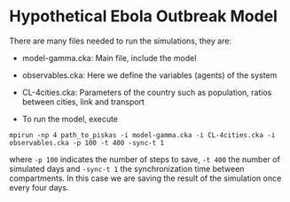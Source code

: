 # Hypothetical Ebola Outbreak Model
There are many files needed to run the simulations, they are:

* model-gamma.cka:     	  Main file, include the model
* observables.cka: 	      Here we define the variables (agents) of the system
* CL-4cities.cka:   	    Parameters of the country such as population, ratios between cities, link and transport


* To run the model, execute

`mpirun -np 4 path_to_piskas -i model-gamma.cka -i CL-4cities.cka -i observables.cka -p 100 -t 400 -sync-t 1`

where `-p 100` indicates the number of steps to save, `-t 400` the number of simulated days and `-sync-t 1` the synchronization time between compartments. In this case we are saving the result of the simulation once every four days.
